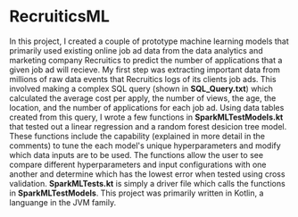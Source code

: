 # RecruiticsML

In this project, I created a couple of prototype machine learning models that primarily used existing online job ad data from the data analytics and marketing company Recruitics to predict the number of applications that a given job ad will recieve. My first step was extracting important data from millions of raw data events that Recruitics logs of its clients job ads. This involved making a complex SQL query (shown in **SQL_Query.txt**) which calculated the average cost per apply, the number of views, the age, the location, and the number of applications for each job ad. Using data tables created from this query, I wrote a few functions in **SparkMLTestModels.kt** that tested out a linear regression and a random forest desicion tree model. These functions include the capability (explained in more detail in the comments) to tune the each model's unique hyperparameters and modify which data inputs are to be used. The functions allow the user to see compare different hyperparameters and input configurations with one another and determine which has the lowest error when tested using cross validation. **SparkMLTests.kt** is simply a driver file which calls the functions in **SparkMLTestModels**. This project was primarily written in Kotlin, a languange in the JVM family.
